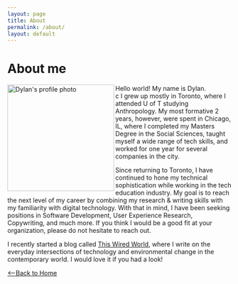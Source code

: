 ```yaml
---
layout: page
title: About
permalink: /about/
layout: default
---
```

# About me

<img alt="Dylan's profile photo" align="left" src="../assets/me.jpg" width="240" height="240">

Hello world!  My name is Dylan.  
c
I grew up mostly in Toronto, where I attended U of T studying Anthropology.  My most formative 2 years, however, were spent in Chicago, IL,
where I completed my Masters Degree in the Social Sciences, taught myself a wide range of tech skills, and worked for one year for
several companies in the city.  

Since returning to Toronto, I have continued to hone my technical sophistication while working in the tech education industry.  My
goal is to reach the next level of my career by combining my research & writing skills with my familiarity with digital technology.  With
that in mind, I have been seeking positions in Software Development, User Experience Research, Copywriting, and much more.  If you think I would be a good fit at your organization, please do not hesitate to reach out.  

I recently started a blog called [This Wired World](https://thiswiredworld.wordpress.com/), where I write on the everyday intersections
 of technology and environmental change in the contemporary world.  I would love it if you had a look!  

 [<--Back to Home](https://dcox45.github.io)





<!-- This is the base Jekyll theme. You can find out more info about customizing your Jekyll theme, as well as basic Jekyll usage documentation at [jekyllrb.com](https://jekyllrb.com/)

You can find the source code for Minima at GitHub:
[jekyll][jekyll-organization] /
[minima](https://github.com/jekyll/minima)

You can find the source code for Jekyll at GitHub:
[jekyll][jekyll-organization] /
[jekyll](https://github.com/jekyll/jekyll) -->


<!-- [jekyll-organization]: https://github.com/jekyll -->
